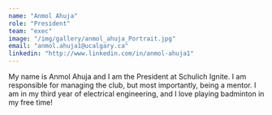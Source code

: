 ```yaml
---
name: "Anmol Ahuja"
role: "President"
team: "exec"
image: "/img/gallery/anmol_ahuja_Portrait.jpg"
email: "anmol.ahuja1@ucalgary.ca"
linkedin: "http://www.linkedin.com/in/anmol-ahuja1"
---
```


My name is Anmol Ahuja and I am the President at Schulich Ignite. I am responsible for managing the club, but most importantly, being a mentor. I am in my third year of electrical engineering, and I love playing badminton in my free time!